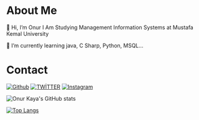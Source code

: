 
# About Me

👋 Hi, I’m Onur I Am Studying Management Information Systems at Mustafa Kemal University 

🌱 I’m currently learning java, C Sharp, Python, MSQL...


# Contact


[![Github](https://img.shields.io/badge/Github-kayaonur607-green?style=for-the-badge&logo=github)](https://github.com/kayaonur607)
[![TWİTTER](https://img.shields.io/badge/TWITTER-kayaonur607-blue?style=for-the-badge&logo=twitter)](https://twitter.com/kayaonur607)
[![Instagram](https://img.shields.io/badge/Instagram-kayaonur607-purple?style=for-the-badge&logo=instagram)](https://instagram.com/kayaonur607)

![Onur Kaya's GitHub stats](https://github-readme-stats.vercel.app/api?username=kayaonur607&show_icons=true&theme=aura)

[![Top Langs](https://github-readme-stats.vercel.app/api/top-langs/?username=kayaonur607&langs_count=5&theme=aura)](https://github.com/kayaonur607/github-readme-stats)


<!---
kayaonur607/kayaonur607 is a ✨ special ✨ repository because its `README.md` (this file) appears on your GitHub profile.
You can click the Preview link to take a look at your changes.
--->










